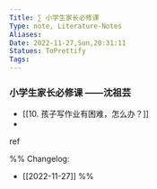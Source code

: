 ```yaml
---
Title: ∑ 小学生家长必修课 
Type: note, Literature-Notes
Aliases: 
Date: 2022-11-27,Sun,20:31:11 
Statues: ToPrettify 
Tags: 
---
```


### 小学生家长必修课 ——沈祖芸
- [[10. 孩子写作业有困难，怎么办？]]
- 











ref

%%
Changelog:
- [[2022-11-27]]
%%

